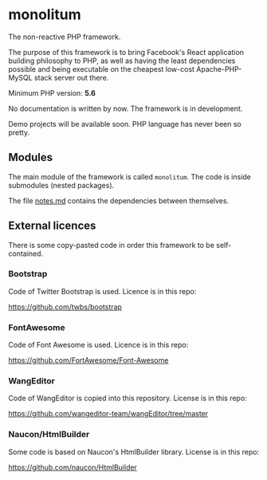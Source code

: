 # monolitum
The non-reactive PHP framework.

The purpose of this framework is to bring Facebook's React application building philosophy to PHP, as well as having the least dependencies possible and being executable on the cheapest low-cost Apache-PHP-MySQL stack server out there.

Minimum PHP version: **5.6**

No documentation is written by now. The framework is in development.

Demo projects will be available soon. PHP language has never been so pretty.

## Modules

The main module of the framework is called <code>monolitum</code>. The code is inside submodules (nested packages).

The file [notes.md](notes.md) contains the dependencies between themselves.

## External licences

There is some copy-pasted code in order this framework to be self-contained.

### Bootstrap

Code of Twitter Bootstrap is used. Licence is in this repo:

https://github.com/twbs/bootstrap

### FontAwesome

Code of Font Awesome is used. Licence is in this repo:

https://github.com/FortAwesome/Font-Awesome

### WangEditor

Code of WangEditor is copied into this repository. License is in this repo:

https://github.com/wangeditor-team/wangEditor/tree/master

### Naucon/HtmlBuilder

Some code is based on Naucon's HtmlBuilder library. License is in this repo:

https://github.com/naucon/HtmlBuilder
